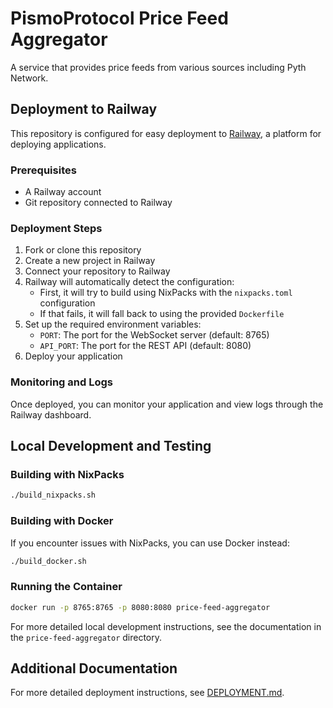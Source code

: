 # PismoProtocol Price Feed Aggregator

A service that provides price feeds from various sources including Pyth Network.

## Deployment to Railway

This repository is configured for easy deployment to [Railway](https://railway.app/), a platform for deploying applications.

### Prerequisites

- A Railway account
- Git repository connected to Railway

### Deployment Steps

1. Fork or clone this repository
2. Create a new project in Railway
3. Connect your repository to Railway
4. Railway will automatically detect the configuration:
   - First, it will try to build using NixPacks with the `nixpacks.toml` configuration
   - If that fails, it will fall back to using the provided `Dockerfile`
5. Set up the required environment variables:
   - `PORT`: The port for the WebSocket server (default: 8765)
   - `API_PORT`: The port for the REST API (default: 8080)
6. Deploy your application

### Monitoring and Logs

Once deployed, you can monitor your application and view logs through the Railway dashboard.

## Local Development and Testing

### Building with NixPacks

```bash
./build_nixpacks.sh
```

### Building with Docker

If you encounter issues with NixPacks, you can use Docker instead:

```bash
./build_docker.sh
```

### Running the Container

```bash
docker run -p 8765:8765 -p 8080:8080 price-feed-aggregator
```

For more detailed local development instructions, see the documentation in the `price-feed-aggregator` directory.

## Additional Documentation

For more detailed deployment instructions, see [DEPLOYMENT.md](DEPLOYMENT.md).
